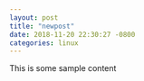 ```yaml
---
layout: post
title: "newpost"
date: 2018-11-20 22:30:27 -0800
categories: linux
---
```


This is some sample content

